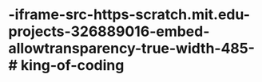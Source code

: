 # -iframe-src-https-scratch.mit.edu-projects-326889016-embed-allowtransparency-true-width-485-# king-of-coding
